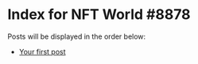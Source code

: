 # Index for NFT World #8878
Posts will be displayed in the order below:

- [Your first post](./001-first.md)

